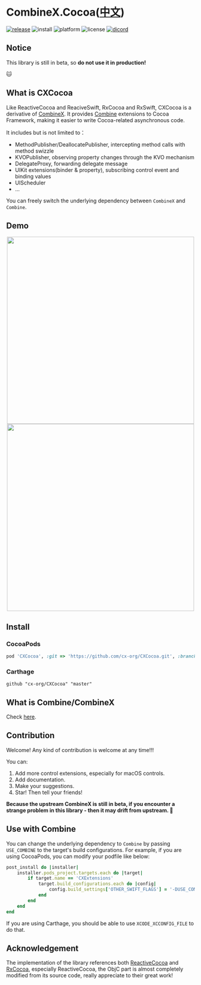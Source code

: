# CombineX.Cocoa([中文](README.zh_cn.md))

[![release](https://img.shields.io/github/release-pre/cx-org/CXCocoa)](https://github.com/cx-org/CXCocoa/releases)
![install](https://img.shields.io/badge/install-cocoapods%20%7C%20carthage-ff69b4)
![platform](https://img.shields.io/badge/platform-ios%20%7C%20macos%20%7C%20watchos%20%7C%20tvos-lightgrey)
![license](https://img.shields.io/github/license/cx-org/CXCocoa?color=black)
[![dicord](https://img.shields.io/badge/chat-discord-9cf)](https://discord.gg/9vzqgZx)

## Notice

This library is still in beta, so **do not use it in production!**

🐱

## What is CXCocoa

Like ReactiveCocoa and ReaciveSwift, RxCocoa and RxSwift, CXCocoa is a derivative of [CombineX](https://github.com/cx-org/CombineX). It provides [Combine](https://developer.apple.com/documentation/combine) extensions to Cocoa Framework, making it easier to write Cocoa-related asynchronous code.

It includes but is not limited to：

- MethodPublisher/DeallocatePublisher, intercepting method calls with method swizzle
- KVOPublisher, observing property changes through the KVO mechanism
- DelegateProxy, forwarding delegate message
- UIKit extensions(binder & property), subscribing control event and binding values
- UIScheduler
- ...

You can freely switch the underlying dependency between `CombineX` and `Combine`.

## Demo

<p align="center">
<img src="demo.1.gif" height="500">
<img src="demo.2.gif" height="500">
</p>

## Install

### CocoaPods

```ruby
pod 'CXCocoa', :git => 'https://github.com/cx-org/CXCocoa.git', :branch => 'master'
```

### Carthage

```carthage
github "cx-org/CXCocoa" "master"
```

## What is Combine/CombineX

Check [here](https://github.com/cx-org/CombineX#what-is-combine).

## Contribution

Welcome! Any kind of contribution is welcome at any time!!!

You can:

1. Add more control extensions, especially for macOS controls.
2. Add documentation.
3. Make your suggestions.
4. Star! Then tell your friends!

**Because the upstream CombineX is still in beta, if you encounter a strange problem in this library - then it may drift from upstream. 🤣**

## Use with Combine

You can change the underlying dependency to `Combine` by passing `USE_COMBINE` to the target's build configurations. For example, if you are using CocoaPods, you can modify your podfile like below:

```ruby
post_install do |installer|
    installer.pods_project.targets.each do |target|
        if target.name == 'CXExtensions'
            target.build_configurations.each do |config|
                config.build_settings['OTHER_SWIFT_FLAGS'] = '-DUSE_COMBINE'
            end
        end
    end
end
```

If you are using Carthage, you should be able to use `XCODE_XCCONFIG_FILE` to do that.

## Acknowledgement

The implementation of the library references both [ReactiveCocoa](https://github.com/ReactiveCocoa/ReactiveCocoa) and [RxCocoa](https://github.com/ReactiveX/RxSwift), especially ReactiveCocoa, the ObjC part is almost completely modified from its source code, really appreciate to their great work!
